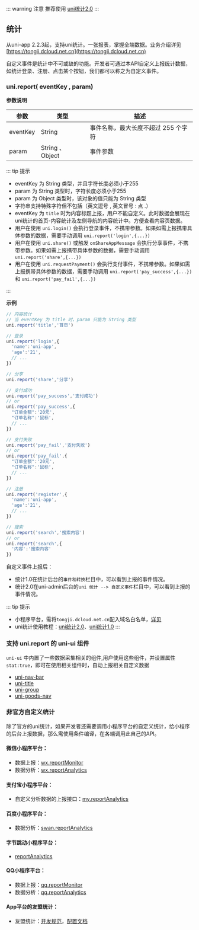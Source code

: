 ::: warning 注意 
推荐使用 [uni统计2.0](https://uniapp.dcloud.io/uni-stat-v2.html)
:::
## 统计

从uni-app 2.2.3起，支持uni统计。一张报表，掌握全端数据。业务介绍详见[https://tongji.dcloud.net.cn](https://tongji.dcloud.net.cn)

自定义事件是统计中不可或缺的功能。开发者可通过本API自定义上报统计数据，如统计登录、注册、点击某个按钮，我们都可以称之为自定义事件。

### uni.report( eventKey , param)

**参数说明**

|参数|类型|描述|
|---|---|---|
|eventKey|String|事件名称，最大长度不超过 255 个字符|
|param|String 、 Object	|事件参数|

::: tip 提示
- eventKey 为 String 类型，并且字符长度必须小于255 
- param 为 String 类型时，字符长度必须小于255 
- param 为 Object 类型时，该对象的值只能为 String 类型 
- 字符串支持特殊字符但不包括（英文逗号 , 英文冒号 : 点 .）
- eventKey 为 `title` 时为内容标题上报，用户不能自定义。此时数据会展现在uni统计的首页-内容统计及左侧导航的内容统计中。方便查看内容页数据。
- 用户在使用 `uni.login()` 会执行登录事件，不携带参数。如果如需上报携带具体参数的数据，需要手动调用 `uni.report('login',{...})`
- 用户在使用 `uni.share()` 或触发 `onShareAppMessage` 会执行分享事件，不携带参数。如果如需上报携带具体参数的数据，需要手动调用 `uni.report('share',{...})`
- 用户在使用 `uni.requestPayment()` 会执行支付事件，不携带参数。如果如需上报携带具体参数的数据，需要手动调用 `uni.report('pay_success',{...})` 和 `uni.report('pay_fail',{...})`

:::

**示例**

```javascript
// 内容统计
// 当 eventKey 为 title 时，param 只能为 String 类型
uni.report('title','首页')

// 登录
uni.report('login',{
  'name':'uni-app',
  'age':'21',
  // ...
})

// 分享
uni.report('share','分享')

// 支付成功
uni.report('pay_success','支付成功')
// or
uni.report('pay_success',{
  "订单金额":'20元',
  "订单名称":'鼠标',
  // ...
})

// 支付失败
uni.report('pay_fail','支付失败')
// or
uni.report('pay_fail',{
  "订单金额":'20元',
  "订单名称":'鼠标',
  // ...
})

// 注册
uni.report('register',{
  'name':'uni-app',
  'age':'21',
  // ...
})

// 搜索
uni.report('search','搜索内容')
// or
uni.report('search',{
  '内容':'搜索内容'
})

```

自定义事件上报后：
- 统计1.0在统计后台的`事件和转换`栏目中，可以看到上报的事件情况。
- 统计2.0在uni-admin后台的`uni 统计 --> 自定义事件`栏目中，可以看到上报的事件情况。

::: tip 提示
- 小程序平台，需将`tongji.dcloud.net.cn`配入域名白名单，[详见](https://ask.dcloud.net.cn/article/36298)
- uni统计使用教程：[uni统计2.0](https://uniapp.dcloud.io/uni-stat-v2.html)、[uni统计1.0](https://uniapp.dcloud.io/uni-stat-v1.html)
:::

### 支持 uni.report 的 uni-ui 组件
`uni-ui` 中内置了一些数据采集相关的组件,用户使用这些组件，并设置属性 `stat:true`，即可在使用相关组件时，自动上报相关自定义数据 

- [uni-nav-bar](https://ext.dcloud.net.cn/plugin?name=uni-nav-bar)
- [uni-title](https://ext.dcloud.net.cn/plugin?name=uni-title)
- [uni-group](https://ext.dcloud.net.cn/plugin?name=uni-group)
- [uni-goods-nav](https://ext.dcloud.net.cn/plugin?name=uni-goods-nav)

### 非官方自定义统计
除了官方的uni统计，如果开发者还需要调用小程序平台的自定义统计，给小程序的后台上报数据，那么需使用条件编译，在各端调用此自己的API。

#### 微信小程序平台：
- 数据上报：[wx.reportMonitor](https://developers.weixin.qq.com/minigame/dev/api/data-analysis/wx.reportMonitor.html)
- 数据分析：[wx.reportAnalytics](https://developers.weixin.qq.com/miniprogram/dev/api/data-analysis/wx.reportAnalytics.html)

#### 支付宝小程序平台：
- 自定义分析数据的上报接口：[my.reportAnalytics](https://docs.alipay.com/mini/api/report)

#### 百度小程序平台：
- 数据分析：[swan.reportAnalytics](https://smartprogram.baidu.com/docs/develop/api/data/#swan-reportAnalytics/)

#### 字节跳动小程序平台：
- [reportAnalytics](https://developer.open-douyin.com/docs/resource/zh-CN/mini-game/develop/open-capacity/data-analysis/tt-report-analytics/)

#### QQ小程序平台：
- 数据上报：[qq.reportMonitor](https://q.qq.com/wiki/develop/miniprogram/API/open_port/port_dataup.html)
- 数据分析：[qq.reportAnalytics](https://q.qq.com/wiki/develop/miniprogram/API/open_port/port_dataanalysis.html#qq-reportanalytics)

#### App平台的友盟统计：
- 友盟统计：[开发规范](http://www.html5plus.org/doc/zh_cn/statistic.html)，[配置文档](https://ask.dcloud.net.cn/article/74)
